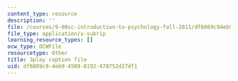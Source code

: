 ```yaml
---
content_type: resource
description: ''
file: /courses/9-00sc-introduction-to-psychology-fall-2011/df6869c94eb945098192478752d27df1_v4ur5mna060.srt
file_type: application/x-subrip
learning_resource_types: []
ocw_type: OCWFile
resourcetype: Other
title: 3play caption file
uid: df6869c9-4eb9-4509-8192-478752d27df1
---
```

